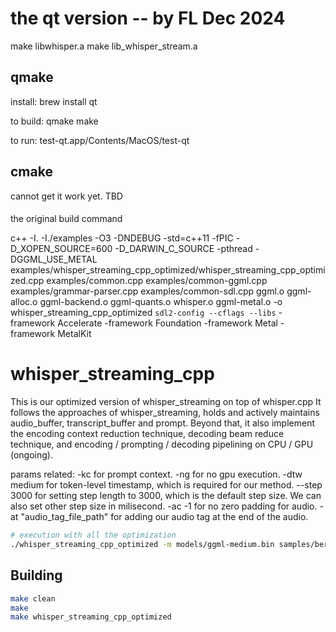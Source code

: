 # the qt version -- by FL Dec 2024

make libwhisper.a
make lib_whisper_stream.a

## qmake
install: 
brew install qt

to build: 
qmake 
make

to run: 
test-qt.app/Contents/MacOS/test-qt

## cmake 
cannot get it work yet. TBD

####
the original build command

c++ -I. -I./examples -O3 -DNDEBUG -std=c++11 -fPIC -D_XOPEN_SOURCE=600 -D_DARWIN_C_SOURCE -pthread -DGGML_USE_METAL examples/whisper_streaming_cpp_optimized/whisper_streaming_cpp_optimized.cpp examples/common.cpp examples/common-ggml.cpp examples/grammar-parser.cpp examples/common-sdl.cpp ggml.o ggml-alloc.o ggml-backend.o ggml-quants.o whisper.o ggml-metal.o -o whisper_streaming_cpp_optimized `sdl2-config --cflags --libs`  -framework Accelerate -framework Foundation -framework Metal -framework MetalKit

# whisper_streaming_cpp

This is our optimized version of whisper_streaming on top of whisper.cpp
It follows the approaches of whisper_streaming, holds and actively maintains audio_buffer, transcript_buffer and prompt.
Beyond that, it also implement the encoding context reduction technique, decoding beam reduce technique, and encoding / prompting / decoding pipelining on CPU / GPU (ongoing).

params related:
-kc for prompt context.
-ng for no gpu execution.
-dtw medium for token-level timestamp, which is required for our method.
--step 3000 for setting step length to 3000, which is the default step size. We can also set other step size in milisecond.
-ac -1 for no zero padding for audio.
-at "audio_tag_file_path" for adding our audio tag at the end of the audio.

```bash
# execution with all the optimization
./whisper_streaming_cpp_optimized -m models/ggml-medium.bin samples/bernie4min.wav -ac -1 -at "audio_tag_file_path" -kc -dtw medium --step 3000 > streaming_log.log 2>&1
```

## Building

```bash
make clean
make
make whisper_streaming_cpp_optimized
```

